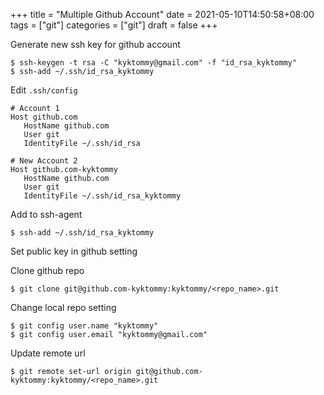 +++
title = "Multiple Github Account"
date = 2021-05-10T14:50:58+08:00
tags = ["git"]
categories = ["git"]
draft = false
+++

Generate new ssh key for github account

```
$ ssh-keygen -t rsa -C "kyktommy@gmail.com" -f "id_rsa_kyktommy"
$ ssh-add ~/.ssh/id_rsa_kyktommy
```

Edit `.ssh/config`

```
# Account 1
Host github.com
   HostName github.com
   User git
   IdentityFile ~/.ssh/id_rsa
   
# New Account 2
Host github.com-kyktommy
   HostName github.com
   User git
   IdentityFile ~/.ssh/id_rsa_kyktommy
```

Add to ssh-agent

```
$ ssh-add ~/.ssh/id_rsa_kyktommy
```

Set public key in github setting

Clone github repo

```
$ git clone git@github.com-kyktommy:kyktommy/<repo_name>.git
```

Change local repo setting

```
$ git config user.name "kyktommy"
$ git config user.email "kyktommy@gmail.com"
```

Update remote url

```
$ git remote set-url origin git@github.com-kyktommy:kyktommy/<repo_name>.git
```
